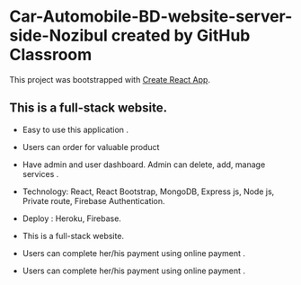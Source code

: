 # Car-Automobile-BD-website-server-side-Nozibul created by GitHub Classroom
This project was bootstrapped with [Create React App](https://github.com/facebook/create-react-app).


## This is a full-stack website.


* Easy to use this application .

* Users can order for valuable product 

* Have admin and user dashboard. Admin can delete, add, manage services .

* Technology: React, React Bootstrap, MongoDB, Express js, Node js, Private route,      Firebase Authentication.

* Deploy : Heroku, Firebase.

* This is a full-stack website.

* Users can complete her/his payment using online payment .

* Users can complete her/his payment using online payment .


